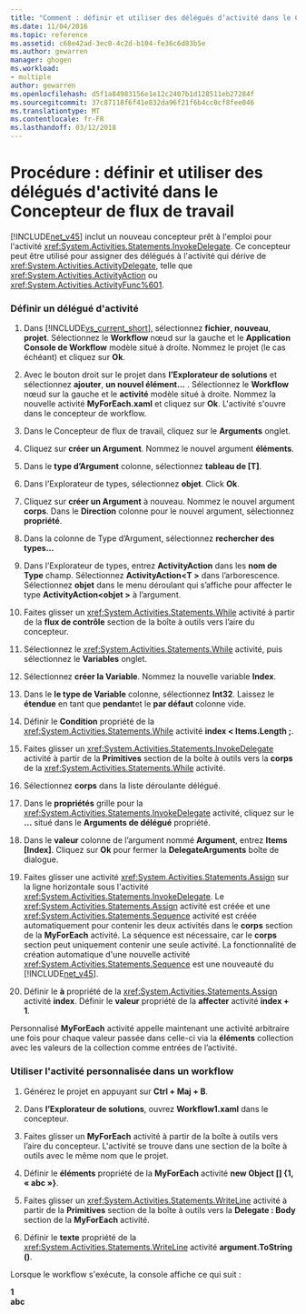 ```yaml
---
title: "Comment : définir et utiliser des délégués d’activité dans le Concepteur de flux de travail | Documents Microsoft"
ms.date: 11/04/2016
ms.topic: reference
ms.assetid: c68e42ad-3ec0-4c2d-b104-fe36c6d83b5e
ms.author: gewarren
manager: ghogen
ms.workload:
- multiple
author: gewarren
ms.openlocfilehash: d5f1a84983156e1e12c2407b1d128511eb27284f
ms.sourcegitcommit: 37c87118f6f41e832da96f21f6b4cc0cf8fee046
ms.translationtype: MT
ms.contentlocale: fr-FR
ms.lasthandoff: 03/12/2018
---
```

# <a name="how-to-define-and-consume-activity-delegates-in-the-workflow-designer"></a>Procédure : définir et utiliser des délégués d'activité dans le Concepteur de flux de travail
[!INCLUDE[net_v45](../ide/includes/net_v45_md.md)] inclut un nouveau concepteur prêt à l'emploi pour l'activité <xref:System.Activities.Statements.InvokeDelegate>. Ce concepteur peut être utilisé pour assigner des délégués à l'activité qui dérive de <xref:System.Activities.ActivityDelegate>, telle que <xref:System.Activities.ActivityAction> ou <xref:System.Activities.ActivityFunc%601>.  
  
### <a name="define-an-activity-delegate"></a>Définir un délégué d'activité  
  
1.  Dans [!INCLUDE[vs_current_short](../code-quality/includes/vs_current_short_md.md)], sélectionnez **fichier**, **nouveau**, **projet**. Sélectionnez le **Workflow** nœud sur la gauche et le **Application Console de Workflow** modèle situé à droite. Nommez le projet (le cas échéant) et cliquez sur **Ok**.  
  
2.  Avec le bouton droit sur le projet dans **l’Explorateur de solutions** et sélectionnez **ajouter**, **un nouvel élément...** . Sélectionnez le **Workflow** nœud sur la gauche et le **activité** modèle situé à droite. Nommez la nouvelle activité **MyForEach.xaml** et cliquez sur **Ok**. L'activité s'ouvre dans le concepteur de workflow.  
  
3.  Dans le Concepteur de flux de travail, cliquez sur le **Arguments** onglet.  
  
4.  Cliquez sur **créer un Argument**. Nommez le nouvel argument **éléments**.  
  
5.  Dans le **type d’Argument** colonne, sélectionnez **tableau de [T]**.  
  
6.  Dans l’Explorateur de types, sélectionnez **objet**. Click **Ok**.  
  
7.  Cliquez sur **créer un Argument** à nouveau. Nommez le nouvel argument **corps**. Dans le **Direction** colonne pour le nouvel argument, sélectionnez **propriété**.  
  
8.  Dans la colonne de Type d’Argument, sélectionnez **rechercher des types...**  
  
9. Dans l’Explorateur de types, entrez **ActivityAction** dans les **nom de Type** champ. Sélectionnez **ActivityAction\<T >** dans l’arborescence. Sélectionnez **objet** dans le menu déroulant qui s’affiche pour affecter le type **ActivityAction\<objet >** à l’argument.  
  
10. Faites glisser un <xref:System.Activities.Statements.While> activité à partir de la **flux de contrôle** section de la boîte à outils vers l’aire du concepteur.  
  
11. Sélectionnez le <xref:System.Activities.Statements.While> activité, puis sélectionnez le **Variables** onglet.  
  
12. Sélectionnez **créer la Variable**. Nommez la nouvelle variable **Index**.  
  
13. Dans le **le type de Variable** colonne, sélectionnez **Int32**. Laissez le **étendue** en tant que **pendant**et le **par défaut** colonne vide.  
  
14. Définir le **Condition** propriété de la <xref:System.Activities.Statements.While> activité **index < Items.Length ;**.  
  
15. Faites glisser un <xref:System.Activities.Statements.InvokeDelegate> activité à partir de la **Primitives** section de la boîte à outils vers la **corps** de la <xref:System.Activities.Statements.While> activité.  
  
16. Sélectionnez **corps** dans la liste déroulante délégué.  
  
17. Dans le **propriétés** grille pour la <xref:System.Activities.Statements.InvokeDelegate> activité, cliquez sur le **...**  situé dans le **Arguments de délégué** propriété.  
  
18. Dans le **valeur** colonne de l’argument nommé **Argument**, entrez **Items [Index]**. Cliquez sur **Ok** pour fermer la **DelegateArguments** boîte de dialogue.  
  
19. Faites glisser une activité <xref:System.Activities.Statements.Assign> sur la ligne horizontale sous l'activité <xref:System.Activities.Statements.InvokeDelegate>. Le <xref:System.Activities.Statements.Assign> activité est créée et une <xref:System.Activities.Statements.Sequence> activité est créée automatiquement pour contenir les deux activités dans le **corps** section de la **MyForEach** activité. La séquence est nécessaire, car le **corps** section peut uniquement contenir une seule activité. La fonctionnalité de création automatique d'une nouvelle activité <xref:System.Activities.Statements.Sequence> est une nouveauté du [!INCLUDE[net_v45](../ide/includes/net_v45_md.md)].  
  
20. Définir le **à** propriété de la <xref:System.Activities.Statements.Assign> activité **index**. Définir le **valeur** propriété de la **affecter** activité **index + 1**.  
  
 Personnalisé **MyForEach** activité appelle maintenant une activité arbitraire une fois pour chaque valeur passée dans celle-ci via la **éléments** collection avec les valeurs de la collection comme entrées de l’activité.  
  
### <a name="use-the-custom-activity-in-a-workflow"></a>Utiliser l'activité personnalisée dans un workflow  
  
1.  Générez le projet en appuyant sur **Ctrl + Maj + B**.  
  
2.  Dans **l’Explorateur de solutions**, ouvrez **Workflow1.xaml** dans le concepteur.  
  
3.  Faites glisser un **MyForEach** activité à partir de la boîte à outils vers l’aire du concepteur. L'activité se trouve dans une section de la boîte à outils avec le même nom que le projet.  
  
4.  Définir le **éléments** propriété de la **MyForEach** activité **new Object [] {1, « abc »}**.  
  
5.  Faites glisser un <xref:System.Activities.Statements.WriteLine> activité à partir de la **Primitives** section de la boîte à outils vers la **Delegate : Body** section de la **MyForEach** activité.  
  
6.  Définir le **texte** propriété de la <xref:System.Activities.Statements.WriteLine> activité **argument.ToString ()**.  
  
 Lorsque le workflow s'exécute, la console affiche ce qui suit :  
  
 **1**   
**abc**